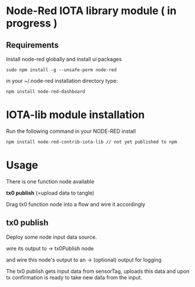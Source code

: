# Node-Red IOTA library module ( in progress )

## Requirements

Install node-red globally and install ui packages

```
sudo npm install -g --unsafe-perm node-red
```

in your ~/.node-red installation directory type:
```
npm install node-red-dashboard
```

# IOTA-lib module installation

Run the following command in your NODE-RED install
```
npm install node-red-contrib-iota-lib // not yet published to npm
```

# Usage

There is one function node available

**tx0 publish** (=upload data to tangle)

Drag tx0 function node into a flow and wire it accordingly


## tx0 publish

Deploy some node input data source.

wire its output to
-> tx0Publish node

and wire this node's output to an
-> (optional) output for logging

The tx0 publish gets input data from sensorTag, uploads this data and upon
tx confirmation is ready to take new data from the input.


